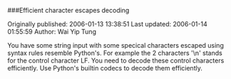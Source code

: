 ###Efficient character escapes decoding

Originally published: 2006-01-13 13:38:51
Last updated: 2006-01-14 01:55:59
Author: Wai Yip Tung

You have some string input with some specical characters escaped using syntax rules resemble Python's. For example the 2 characters '\\n' stands for the control character LF. You need to decode these control characters efficiently. Use Python's builtin codecs to decode them efficiently.